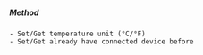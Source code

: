 ##### Method
    - Set/Get temperature unit (°C/°F)
    - Set/Get already have connected device before